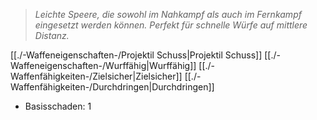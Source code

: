 >*Leichte Speere, die sowohl im Nahkampf als auch im Fernkampf eingesetzt werden können. Perfekt für schnelle Würfe auf mittlere Distanz.*  
  
[[./-Waffeneigenschaften-/Projektil Schuss|Projektil Schuss]] [[./-Waffeneigenschaften-/Wurffähig|Wurffähig]] [[./-Waffenfähigkeiten-/Zielsicher|Zielsicher]] [[./-Waffenfähigkeiten-/Durchdringen|Durchdringen]]  
  
- Basisschaden: 1